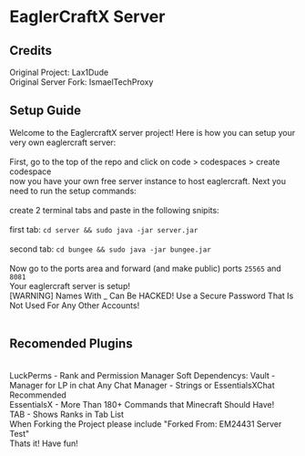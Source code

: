 # EaglerCraftX Server

## Credits
Original Project: Lax1Dude
<br>
Original Server Fork: IsmaelTechProxy
<br>
## Setup Guide
Welcome to the EaglercraftX server project! Here is how you can setup your very own eaglercraft server:
<br>
<br>
First, go to the top of the repo and click on code > codespaces > create codespace
<br>
now you have your own free server instance to host eaglercraft. Next you need to run the setup commands:
<br>
<br>
create 2 terminal tabs and paste in the following snipits:
<br>
<br>
first tab: `cd server && sudo java -jar server.jar`
<br>
<br>
second tab: `cd bungee && sudo java -jar bungee.jar`
<br>
<br>
Now go to the ports area and forward (and make public) ports `25565` and `8081`
<br>
Your eaglercraft server is setup!
<br>
[WARNING] Names With _ Can Be HACKED! Use a Secure Password That Is Not Used For Any Other Accounts!
<br>
<br>
## Recomended Plugins
<br>
LuckPerms - Rank and Permission Manager
Soft Dependencys:
Vault - Manager for LP in chat
Any Chat Manager - Strings or EssentialsXChat Recommended
<br>
EssentialsX - More Than 180+ Commands that Minecraft Should Have!
<br>
TAB - Shows Ranks in Tab List
<br>
When Forking the Project please include "Forked From: EM24431 Server Test"
<br>
Thats it! Have fun!

